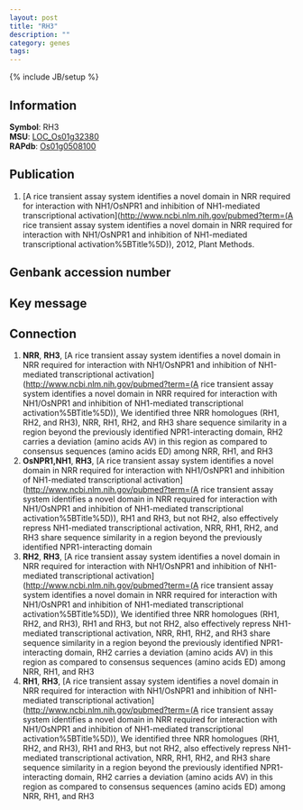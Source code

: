 ```yaml
---
layout: post
title: "RH3"
description: ""
category: genes
tags: 
---
```

{% include JB/setup %}

## Information
__Symbol__: RH3  
__MSU__: [LOC_Os01g32380](http://rice.plantbiology.msu.edu/cgi-bin/ORF_infopage.cgi?orf=LOC_Os01g32380)  
__RAPdb__: [Os01g0508100](http://rapdb.dna.affrc.go.jp/viewer/gbrowse_details/irgsp1?name=Os01g0508100)  

## Publication
1. [A rice transient assay system identifies a novel domain in NRR required for interaction with NH1/OsNPR1 and inhibition of NH1-mediated transcriptional activation](http://www.ncbi.nlm.nih.gov/pubmed?term=(A rice transient assay system identifies a novel domain in NRR required for interaction with NH1/OsNPR1 and inhibition of NH1-mediated transcriptional activation%5BTitle%5D)), 2012, Plant Methods.

## Genbank accession number

## Key message

## Connection
1. __NRR__, __RH3__, [A rice transient assay system identifies a novel domain in NRR required for interaction with NH1/OsNPR1 and inhibition of NH1-mediated transcriptional activation](http://www.ncbi.nlm.nih.gov/pubmed?term=(A rice transient assay system identifies a novel domain in NRR required for interaction with NH1/OsNPR1 and inhibition of NH1-mediated transcriptional activation%5BTitle%5D)),  We identified three NRR homologues (RH1, RH2, and RH3), NRR, RH1, RH2, and RH3 share sequence similarity in a region beyond the previously identified NPR1-interacting domain, RH2 carries a deviation (amino acids AV) in this region as compared to consensus sequences (amino acids ED) among NRR, RH1, and RH3
2. __OsNPR1,NH1__, __RH3__, [A rice transient assay system identifies a novel domain in NRR required for interaction with NH1/OsNPR1 and inhibition of NH1-mediated transcriptional activation](http://www.ncbi.nlm.nih.gov/pubmed?term=(A rice transient assay system identifies a novel domain in NRR required for interaction with NH1/OsNPR1 and inhibition of NH1-mediated transcriptional activation%5BTitle%5D)),  RH1 and RH3, but not RH2, also effectively repress NH1-mediated transcriptional activation, NRR, RH1, RH2, and RH3 share sequence similarity in a region beyond the previously identified NPR1-interacting domain
3. __RH2__, __RH3__, [A rice transient assay system identifies a novel domain in NRR required for interaction with NH1/OsNPR1 and inhibition of NH1-mediated transcriptional activation](http://www.ncbi.nlm.nih.gov/pubmed?term=(A rice transient assay system identifies a novel domain in NRR required for interaction with NH1/OsNPR1 and inhibition of NH1-mediated transcriptional activation%5BTitle%5D)),  We identified three NRR homologues (RH1, RH2, and RH3), RH1 and RH3, but not RH2, also effectively repress NH1-mediated transcriptional activation, NRR, RH1, RH2, and RH3 share sequence similarity in a region beyond the previously identified NPR1-interacting domain, RH2 carries a deviation (amino acids AV) in this region as compared to consensus sequences (amino acids ED) among NRR, RH1, and RH3
4. __RH1__, __RH3__, [A rice transient assay system identifies a novel domain in NRR required for interaction with NH1/OsNPR1 and inhibition of NH1-mediated transcriptional activation](http://www.ncbi.nlm.nih.gov/pubmed?term=(A rice transient assay system identifies a novel domain in NRR required for interaction with NH1/OsNPR1 and inhibition of NH1-mediated transcriptional activation%5BTitle%5D)),  We identified three NRR homologues (RH1, RH2, and RH3), RH1 and RH3, but not RH2, also effectively repress NH1-mediated transcriptional activation, NRR, RH1, RH2, and RH3 share sequence similarity in a region beyond the previously identified NPR1-interacting domain, RH2 carries a deviation (amino acids AV) in this region as compared to consensus sequences (amino acids ED) among NRR, RH1, and RH3



